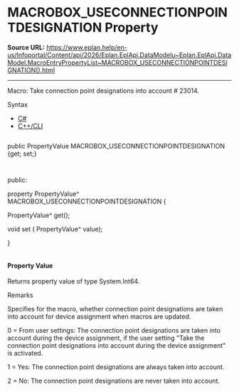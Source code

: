 # MACROBOX_USECONNECTIONPOINTDESIGNATION Property

**Source URL:** https://www.eplan.help/en-us/Infoportal/Content/api/2026/Eplan.EplApi.DataModelu~Eplan.EplApi.DataModel.MacroEntryPropertyList~MACROBOX_USECONNECTIONPOINTDESIGNATION().html

---

Macro: Take connection point designations into account # 23014.

Syntax

- [C#](#i-syntax-CS)
- [C++/CLI](#i-syntax-CPP2005)

```
```
public PropertyValue MACROBOX_USECONNECTIONPOINTDESIGNATION {get; set;}
```
```

```
```
public:

property PropertyValue^ MACROBOX_USECONNECTIONPOINTDESIGNATION {

   PropertyValue^ get();

   void set (    PropertyValue^ value);

}
```
```

#### Property Value

Returns property value of type System.Int64.

Remarks

Specifies for the macro, whether connection point designations are taken into account for device assignment when macros are updated.

0 = From user settings: The connection point designations are taken into account during the device assignment, if the user setting "Take the connection point designations into account during the device assignment" is activated.

1 = Yes: The connection point designations are always taken into account.

2 = No: The connection point designations are never taken into account.
